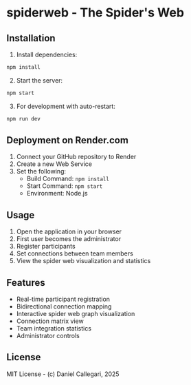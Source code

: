 # spiderweb - The Spider's Web

## Installation

1. Install dependencies:
```bash
npm install
```

2. Start the server:
```bash
npm start
```

3. For development with auto-restart:
```bash
npm run dev
```

## Deployment on Render.com

1. Connect your GitHub repository to Render
2. Create a new Web Service
3. Set the following:
   - Build Command: `npm install`
   - Start Command: `npm start`
   - Environment: Node.js

## Usage

1. Open the application in your browser
2. First user becomes the administrator
3. Register participants
4. Set connections between team members
5. View the spider web visualization and statistics

## Features

- Real-time participant registration
- Bidirectional connection mapping
- Interactive spider web graph visualization
- Connection matrix view
- Team integration statistics
- Administrator controls

## License

MIT License - (c) Daniel Callegari, 2025